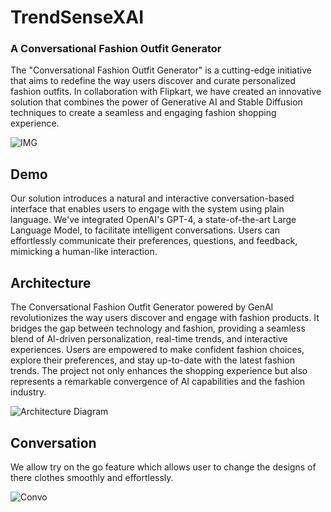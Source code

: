 # TrendSenseXAI
### A Conversational Fashion Outfit Generator

The "Conversational Fashion Outfit Generator" is a cutting-edge initiative that aims to redefine the way users discover and curate personalized fashion outfits. In collaboration with Flipkart, we have created an innovative solution that combines the power of Generative AI and Stable Diffusion techniques to create a seamless and engaging fashion shopping experience.

![IMG](https://github.com/Hrushi11/Virtual-X/blob/main/assets/Flow.drawio.png?raw=true)


## Demo

Our solution introduces a natural and interactive conversation-based interface that enables users to engage with the system using plain language. We've integrated OpenAI's GPT-4, a state-of-the-art Large Language Model, to facilitate intelligent conversations. Users can effortlessly communicate their preferences, questions, and feedback, mimicking a human-like interaction.


## Architecture

The Conversational Fashion Outfit Generator powered by GenAI revolutionizes the way users discover and engage with fashion products. It bridges the gap between technology and fashion, providing a seamless blend of AI-driven personalization, real-time trends, and interactive experiences. Users are empowered to make confident fashion choices, explore their preferences, and stay up-to-date with the latest fashion trends. The project not only enhances the shopping experience but also represents a remarkable convergence of AI capabilities and the fashion industry.

![Architecture Diagram](https://github.com/Hrushi11/Virtual-X/blob/main/assets/architecture_final.drawio.png?raw=true)

## Conversation

We allow try on the go feature which allows user to change the designs of there clothes smoothly and effortlessly.

![Convo](https://github.com/Hrushi11/Virtual-X/blob/main/assets/ChatTalk.png?raw=true)














